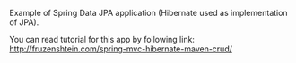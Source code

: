 Example of Spring Data JPA application (Hibernate used as implementation of JPA).

You can read tutorial for this app by following link: http://fruzenshtein.com/spring-mvc-hibernate-maven-crud/
